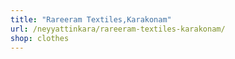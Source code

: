 ```yaml
---
title: "Rareeram Textiles,Karakonam"
url: /neyyattinkara/rareeram-textiles-karakonam/
shop: clothes
---
```

